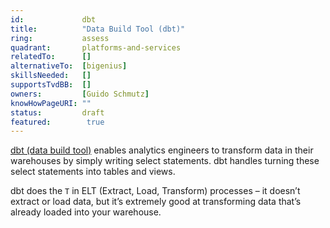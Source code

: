 ```yaml
---
id:				dbt
title:      	"Data Build Tool (dbt)"
ring:       	assess
quadrant:   	platforms-and-services
relatedTo:		[]
alternativeTo:	[bigenius]
skillsNeeded:	[]
supportsTvdBB:	[]
owners:         [Guido Schmutz]
knowHowPageURI:	""   
status:			draft
featured:        true
---
```


[dbt (data build tool)](https://docs.getdbt.com/docs/introduction) enables analytics engineers to transform data in their warehouses by simply writing select statements. dbt handles turning these select statements into tables and views.

dbt does the `T` in ELT (Extract, Load, Transform) processes – it doesn’t extract or load data, but it’s extremely good at transforming data that’s already loaded into your warehouse.